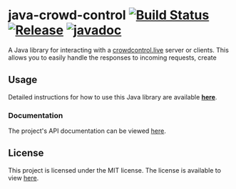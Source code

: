 # java-crowd-control [![Build Status](https://img.shields.io/github/workflow/status/qixils/java-crowd-control/Java%20CI%20with%20Maven?event=push)](https://github.com/qixils/java-crowd-control/actions/workflows/maven.yml) [![Release](https://img.shields.io/maven-central/v/dev.qixils.crowdcontrol/java-crowd-control?color=success)](https://search.maven.org/artifact/dev.qixils.crowdcontrol/java-crowd-control) [![javadoc](https://javadoc.io/badge2/dev.qixils.crowdcontrol/java-crowd-control/javadoc.svg)](https://javadoc.io/doc/dev.qixils.crowdcontrol/java-crowd-control?color=success)

A Java library for interacting with a [crowdcontrol.live](https://crowdcontrol.live) server
or clients. This allows you to easily handle the responses to incoming requests,
create 

## Usage

Detailed instructions for how to use this Java library are available 
[**here**](https://github.com/qixils/java-crowd-control/blob/master/USAGE.md).

### Documentation

The project's API documentation can be viewed [here](https://javadoc.io/doc/dev.qixils.crowdcontrol/java-crowd-control).

## License

This project is licensed under the MIT license. The license is available to view [here](https://github.com/qixils/java-crowd-control/blob/master/LICENSE).
